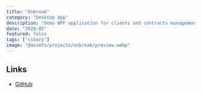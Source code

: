 ```yaml
---
title: "Onbreak"
category: "Desktop App"
description: "Demo WPF application for clients and contracts management"
date: "2020-05"
featured: false
tags: ["csharp"]
image: "@assets/projects/onbreak/preview.webp"
---
```


## Links

- [GitHub](https://github.com/Jaycedam/OnBreakServices)
